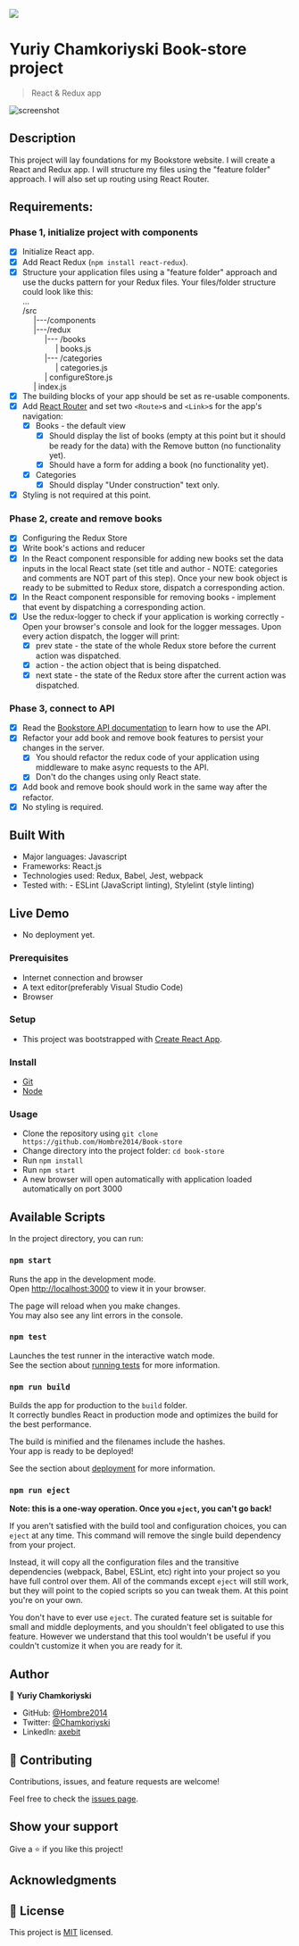 ![](https://img.shields.io/badge/Microverse-blueviolet)

# Yuriy Chamkoriyski Book-store project

> React & Redux app

![screenshot](./src/bookstore.png)

## Description

This project will lay foundations for my Bookstore website. I will create a React and Redux app. I will structure my files using the "feature folder" approach. I will also set up routing using React Router.

## Requirements:

### Phase 1, initialize project with components
- [x] Initialize React app.
- [x] Add React Redux (`npm install react-redux`).
- [x] Structure your application files using a "feature folder" approach and use the ducks pattern for your Redux files. Your files/folder structure could look like this:<br />
...<br />
/src<br />
    &nbsp;&nbsp;&nbsp;&nbsp;&nbsp;|---/components<br />
    &nbsp;&nbsp;&nbsp;&nbsp;&nbsp;|---/redux<br />
        &nbsp;&nbsp;&nbsp;&nbsp;&nbsp;&nbsp;&nbsp;&nbsp;&nbsp;&nbsp;|--- /books<br />
                &nbsp;&nbsp;&nbsp;&nbsp;&nbsp;&nbsp;&nbsp;&nbsp;&nbsp;&nbsp;&nbsp;&nbsp;&nbsp;&nbsp;&nbsp;| books.js<br />
        &nbsp;&nbsp;&nbsp;&nbsp;&nbsp;&nbsp;&nbsp;&nbsp;&nbsp;&nbsp;|--- /categories<br />
                &nbsp;&nbsp;&nbsp;&nbsp;&nbsp;&nbsp;&nbsp;&nbsp;&nbsp;&nbsp;&nbsp;&nbsp;&nbsp;&nbsp;&nbsp;| categories.js<br />
        &nbsp;&nbsp;&nbsp;&nbsp;&nbsp;&nbsp;&nbsp;&nbsp;&nbsp;&nbsp;| configureStore.js<br />
    &nbsp;&nbsp;&nbsp;&nbsp;&nbsp;| index.js<br />
- [x] The building blocks of your app should be set as re-usable components.
- [x] Add [React Router](https://v5.reactrouter.com/web/guides/quick-start) and set two `<Route>`s and `<Link>`s for the app's navigation:
  - [x] Books - the default view
    - [x] Should display the list of books (empty at this point but it should be ready for the data) with the Remove button (no functionality yet).
    - [x] Should have a form for adding a book (no functionality yet).
  - [x] Categories
    - [x] Should display "Under construction" text only.
- [x] Styling is not required at this point.

### Phase 2, create and remove books
- [x] Configuring the Redux Store
- [x] Write book's actions and reducer
- [x] In the React component responsible for adding new books set the data inputs in the local React state (set title and author - NOTE: categories and comments are NOT part of this step). Once your new book object is ready to be submitted to Redux store, dispatch a corresponding action.
- [x] In the React component responsible for removing books - implement that event by dispatching a corresponding action.
- [x] Use the redux-logger to check if your application is working correctly - Open your browser's console and look for the logger messages. Upon every action dispatch, the logger will print:
  - [x] prev state - the state of the whole Redux store before the current action was dispatched.
  - [x] action - the action object that is being dispatched.
  - [x] next state - the state of the Redux store after the current action was dispatched.

### Phase 3, connect to API
- [x] Read the [Bookstore API documentation](https://www.notion.so/Bookstore-API-51ea269061f849118c65c0a53e88a739) to learn how to use the API.
- [x] Refactor your add book and remove book features to persist your changes in the server.
  - [x] You should refactor the redux code of your application using middleware to make async requests to the API.
  - [x] Don't do the changes using only React state.
- [x] Add book and remove book should work in the same way after the refactor.
- [x] No styling is required.

## Built With

- Major languages: Javascript
- Frameworks: React.js
- Technologies used: Redux, Babel, Jest, webpack
- Tested with: - ESLint (JavaScript linting), Stylelint (style linting)

## Live Demo

- No deployment yet.

### Prerequisites

- Internet connection and browser
- A text editor(preferably Visual Studio Code)
- Browser

### Setup

- This project was bootstrapped with [Create React App](https://github.com/facebook/create-react-app).

### Install

- [Git](https://git-scm.com/downloads)
- [Node](https://nodejs.org/en/download/)

### Usage

- Clone the repository using `git clone https://github.com/Hombre2014/Book-store`
- Change directory into the project folder: `cd book-store`
- Run `npm install`
- Run `npm start`
- A new browser will open automatically with application loaded automatically on port 3000

## Available Scripts

In the project directory, you can run:

### `npm start`

Runs the app in the development mode.\
Open [http://localhost:3000](http://localhost:3000) to view it in your browser.

The page will reload when you make changes.\
You may also see any lint errors in the console.

### `npm test`

Launches the test runner in the interactive watch mode.\
See the section about [running tests](https://facebook.github.io/create-react-app/docs/running-tests) for more information.

### `npm run build`

Builds the app for production to the `build` folder.\
It correctly bundles React in production mode and optimizes the build for the best performance.

The build is minified and the filenames include the hashes.\
Your app is ready to be deployed!

See the section about [deployment](https://facebook.github.io/create-react-app/docs/deployment) for more information.

### `npm run eject`

**Note: this is a one-way operation. Once you `eject`, you can't go back!**

If you aren't satisfied with the build tool and configuration choices, you can `eject` at any time. This command will remove the single build dependency from your project.

Instead, it will copy all the configuration files and the transitive dependencies (webpack, Babel, ESLint, etc) right into your project so you have full control over them. All of the commands except `eject` will still work, but they will point to the copied scripts so you can tweak them. At this point you're on your own.

You don't have to ever use `eject`. The curated feature set is suitable for small and middle deployments, and you shouldn't feel obligated to use this feature. However we understand that this tool wouldn't be useful if you couldn't customize it when you are ready for it.

## Author

👤 **Yuriy Chamkoriyski**

- GitHub: [@Hombre2014](https://github.com/Hombre2014)
- Twitter: [@Chamkoriyski](https://twitter.com/Chamkoriyski)
- LinkedIn: [axebit](https://linkedin.com/in/axebit)

## 🤝 Contributing

Contributions, issues, and feature requests are welcome!

Feel free to check the [issues page](https://github.com/Hombre2014/math-magicians/issues).

## Show your support

Give a ⭐️ if you like this project!

## Acknowledgments


## 📝 License

This project is [MIT](./license.md) licensed.